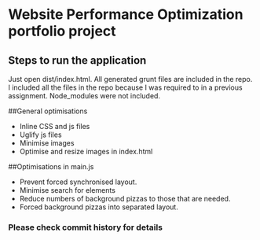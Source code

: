 # Website Performance Optimization portfolio project

## Steps to run the application

Just open dist/index.html. All generated grunt files are included in the repo.
I included all the files in the repo because I was required to in a previous assignment.
Node_modules were not included.

##General optimisations

- Inline CSS and js files
- Uglify js files
- Minimise images
- Optimise and resize images in index.html

##Optimisations in main.js

- Prevent forced synchronised layout.
- Minimise search for elements
- Reduce numbers of background pizzas to those that are needed.
- Forced background pizzas into separated layout.

### Please check commit history for details

